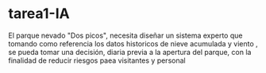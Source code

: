 # tarea1-IA
El parque nevado "Dos picos", necesita diseñar  un sistema experto que  tomando como referencia los datos historicos de nieve  acumulada y viento , se pueda tomar una decisión, diaria previa a la apertura del parque, con la finalidad de reducir riesgos paea visitantes y personal
